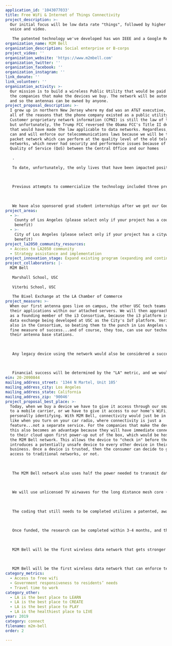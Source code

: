 ```yaml
---
application_id: '1043077033'
title: Free WiFi & Internet of Things Connectivity
project_description: >-
  Our initial focus will be low data rate "things", followed by higher data rate
  voice and video. 
   
   The patented technology we've developed has won IEEE and a Google Research Awards after demonstrations in Barcelona and Philadelphia. Now we need to complete the coding, adding rules for mobility, and rules for devices people already own. We need WiFi research hardware, as well as the hardware that will create the first base station antennas at USC, the LA Chamber and the LA Cleantech Incubator.
organization_name: M2M Bell
organization_description: Social enterprise or B-corps
project_video: ''
organization_website: 'https://www.m2mbell.com'
organization_twitter: ''
organization_facebook: ''
organization_instagram: ''
link_donate: ''
link_volunteer: ''
organization_activity: >-
  Our mission is to build a wireless Public Utility that would be paid for by
  the companies that make the devices we buy. The network will be autonomous,
  and so the antennas can be owned by anyone.
project_proposal_description: >-
  I grew up in northern New Jersey where my dad was an AT&T executive, so I knew
  all of the reasons that the phone company existed as a public utility.
  Customer proprietary network information (CPNI) is still the law of the land
  but unfortunately, the Trump FCC reversed the Obama FCC's Title II decision
  that would have made the law applicable to data networks. Regardless, M2M Bell
  can and will enforce our telecommunications laws because we will be the first
  packet network which can perform at the quality level of the old telephone
  networks, which never had security and performance issues because of the
  Quality of Service (QoS) between the Central Office and our homes
   
   . 
   
   To date, unfortunately, the only lives that have been impacted positively are the ones which have completed the previous research, where they won awards from the Spanish government, as well as from Alcatel and Vodafone. This helped those engineers get better jobs, or go onto better schools...like Zhang who is now at Stanford after winning awards for demonstrating our technology when he was at Bucknell. 
   
   
   
   Previous attempts to commercialize the technology included three presentations to the Silicon Valley Telecom Council. Invariably, the carriers will tell you that they're just operators and they don't make the gear. Then companies like Cisco and Juniper will tell you that it's true, they make the gear but they don't design the com chips...to be followed by Qualcomm and Broadcom, who will say, "If it's not going through standards and if we don't own the intellectual property, then what is there to talk about?"
   
   
   
   We have also sponsored grad student internships after we got our Google Award at USC. Unfortunately, Google didn't actually come through with the WiFi hardware they'd promised, citing an FCC rule that wouldn't let their Chinese OEMs ship an unlocked chip to the US. The lives we hope to impact the most, however, are the ones not yet born. Certainly, consumers will benefit across the board, but the end goal is for the next generation to know what it means to have their devices and communications supported by privacy law...just as the US Post Office intended, long before the privacy laws crossed over to telecommunication in the 1930's.
project_areas:
  - >-
    County of Los Angeles (please select only if your project has a countywide
    benefit)
  - >-
    City of Los Angeles (please select only if your project has a citywide
    benefit)
project_la2050_community_resources:
  - Access to LA2050 community
  - Strategy assistance and implementation
project_innovation_stage: Expand existing program (expanding and continuing ongoing successful projects)
project_collaborators: |-
  M2M Bell
   
   Marshall School, USC
   
   Viterbi School, USC
   
   The Bixel Exchange at the LA Chamber of Commerce
project_measure: >-
  When our first antenna goes live on campus, the other USC tech teams can run
  their applications within our attached servers. We will then approach the City
  as a founding member of the i3 Consortium, because the i3 platform is the open
  data exchange being developed at USC as the City's IoT platform. Verizon is
  also in the Consortium, so beating them to the punch in Los Angeles would be a
  fine measure of success...and of course, they too, can use our technology in
  their antenna base stations.
   
   
   
   Any legacy device using the network would also be considered a success, because that will be the first step to showing OEMs (and the semiconductor companies they buy from), that our technology needs to be embedded in their devices. Consumers and device companies will ultimately find more and more uses for anything that is free and can't be shut down. 
   
   
   
   Financial success will be determined by the "LA" metric, and we would expect to have a minimum of six after our first year of operations. In this case, LA stands for Licensing Agreements.
ein: 20-2090844
mailing_address_street: '1344 N Martel, Unit 105'
mailing_address_city: Los Angeles
mailing_address_state: California
mailing_address_zip: '90046'
project_proposal_best_place: >-
  Today, when we buy a device we have to give it access through our smart phone
  to a mobile carrier, or we have to give it access to our home's WiFi, which is
  personally identifying. With M2M Bell, connectivity would just be in the air
  like when you turn on your car radio, where connectivity is just a
  feature...not a separate service. For the companies that make the devices,
  this also becomes an advantage because they will have immediate connectivity
  to their cloud upon first power-up out of the box, which would be hosted on
  the M2M Bell network. This allows the device to "check in" before the consumer
  introduces a potentially unsafe device to every other device in their home or
  business. Once a device is trusted, then the consumer can decide to give it
  access to traditional networks, or not.
   
   
   
   The M2M Bell network also uses half the power needed to transmit data because of our proprietary switching protocol which does not transmit data packets over and over until they go through. This power reduction has far reaching benefits, including a reduction in the data center footprint, a reduction in EMF pollution, and eventually, the elimination of existing routers, which for the first time will not need to be replaced by faster ones.
   
   
   
   We will use unlicensed TV airwaves for the long distance mesh core (WiFi and LTE), while using long range Internet of Things radios (Zigbee and LoRa) for the access networks that allow "things" to connect. The access network also uses unlicensed airwaves, so our network is 100% wireless and does not require connectivity to wired network. 
   
   
   
   The coding that still needs to be completed utilizes a patented, award-winning technology that reduces network overhead from 50% to less than 2%. For the Bucknell demo in Philadelphia, this translated into the antenna's ability to improve capacity from 1500 to 5700 competing devices. We also have 5G simulations that would allow an antenna to serve 15,000 competing devices. 
   
   
   
   Once funded, the research can be completed within 3-4 months, and then we will work with other teams at USC in Artificial Intelligence and Blockchain technologies, including USC's i3 Consortium. The i3 is like a Playstore for live data streams that can be used by the City of LA (a founding member), and the i3 would also be hosted on the M2M Bell network. After 6-8 months, the first antennas will go up for Downtown LA, followed by the City and County.
   
   
   
   M2M Bell will be the first wireless data network that gets stronger as it gets larger, because each new device does not add overhead...this is the inverse of today's switching technology. Our patented technology was originally invented for cable TV, so broadcasting voice and video will be the future applications after the Internet of Things applications. 
   
   
   
   M2M Bell will be the first wireless data network that can enforce telecommunications harassment, obscenity and privacy laws, which stipulate that all data created by our "things" is owned by us.
category_metrics:
  - Access to free wifi
  - Government responsiveness to residents’ needs
  - Travel time to work
category_other:
  - LA is the best place to LEARN
  - LA is the best place to CREATE
  - LA is the best place to PLAY
  - LA is the healthiest place to LIVE
year: 2019
category: connect
filename: m2m-bell
order: 2

---
```

